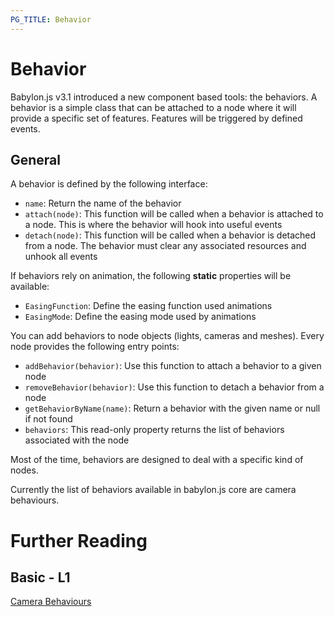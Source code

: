 ```yaml
---
PG_TITLE: Behavior
---
```


# Behavior

Babylon.js v3.1 introduced a new component based tools: the behaviors.
A behavior is a simple class that can be attached to a node where it will provide a specific set of features. Features will be triggered by defined events. 

## General

A behavior is defined by the following interface:
* `name`: Return the name of the behavior
* `attach(node)`: This function will be called when a behavior is attached to a node. This is where the behavior will hook into useful events
* `detach(node)`: This function will be called when a behavior is detached from a node. The behavior must clear any associated resources and unhook all events

If behaviors rely on animation, the following **static** properties will be available:
* `EasingFunction`: Define the easing function used animations
* `EasingMode`: Define the easing mode used by animations

You can add behaviors to node objects (lights, cameras and meshes). Every node provides the following entry points:
* `addBehavior(behavior)`: Use this function to attach a behavior to a given node
* `removeBehavior(behavior)`: Use this function to detach a behavior from a node
* `getBehaviorByName(name)`: Return a behavior with the given name or null if not found
* `behaviors`: This read-only property returns the list of behaviors associated with the node

Most of the time, behaviors are designed to deal with a specific kind of nodes. 

Currently the list of behaviors available in babylon.js core are camera behaviours.

# Further Reading

## Basic - L1

[Camera Behaviours](/How_To/Camera_Behaviors)